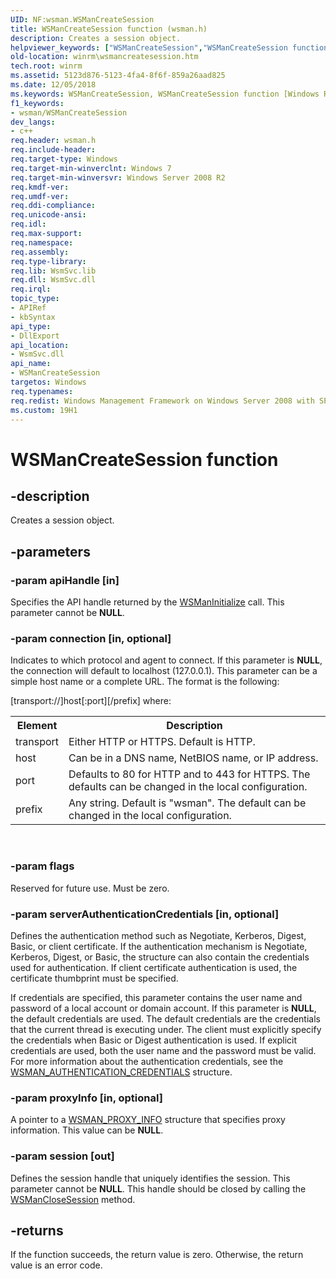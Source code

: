 ```yaml
---
UID: NF:wsman.WSManCreateSession
title: WSManCreateSession function (wsman.h)
description: Creates a session object.helpviewer_keywords: ["WSManCreateSession","WSManCreateSession function [Windows Remote Management]","winrm.wsmancreatesession","wsman/WSManCreateSession"]
old-location: winrm\wsmancreatesession.htm
tech.root: winrm
ms.assetid: 5123d876-5123-4fa4-8f6f-859a26aad825
ms.date: 12/05/2018
ms.keywords: WSManCreateSession, WSManCreateSession function [Windows Remote Management], winrm.wsmancreatesession, wsman/WSManCreateSession
f1_keywords:
- wsman/WSManCreateSession
dev_langs:
- c++
req.header: wsman.h
req.include-header: 
req.target-type: Windows
req.target-min-winverclnt: Windows 7
req.target-min-winversvr: Windows Server 2008 R2
req.kmdf-ver: 
req.umdf-ver: 
req.ddi-compliance: 
req.unicode-ansi: 
req.idl: 
req.max-support: 
req.namespace: 
req.assembly: 
req.type-library: 
req.lib: WsmSvc.lib
req.dll: WsmSvc.dll
req.irql: 
topic_type:
- APIRef
- kbSyntax
api_type:
- DllExport
api_location:
- WsmSvc.dll
api_name:
- WSManCreateSession
targetos: Windows
req.typenames: 
req.redist: Windows Management Framework on Windows Server 2008 with SP2 and Windows Vista with SP2
ms.custom: 19H1
---
```


# WSManCreateSession function


## -description


Creates a session object.


## -parameters




### -param apiHandle [in]

Specifies the API handle returned by the <a href="https://docs.microsoft.com/windows/desktop/api/wsman/nf-wsman-wsmaninitialize">WSManInitialize</a> call. This parameter cannot be <b>NULL</b>.


### -param connection [in, optional]

Indicates to which protocol and agent to connect. If this parameter is <b>NULL</b>, the 
       connection will default to localhost (127.0.0.1). This parameter can be a simple host name or a complete URL. 
       The format is the following:

[transport://]host[:port][/prefix] where:

<table>
<tr>
<th>Element</th>
<th>Description</th>
</tr>
<tr>
<td>
transport

</td>
<td>
Either HTTP or HTTPS. Default is HTTP.

</td>
</tr>
<tr>
<td>
host

</td>
<td>
Can be in a DNS name, NetBIOS name, or IP address.

</td>
</tr>
<tr>
<td>
port

</td>
<td>
Defaults to 80 for HTTP and to 443 for HTTPS. The defaults can be changed in the local configuration.

</td>
</tr>
<tr>
<td>
prefix

</td>
<td>
Any string. Default is "wsman". The default can be changed in the local configuration.

</td>
</tr>
</table>
 


### -param flags

Reserved for future use. Must be zero.


### -param serverAuthenticationCredentials [in, optional]

Defines the authentication method such as Negotiate, Kerberos, Digest, Basic, or client certificate. If the authentication mechanism is Negotiate, Kerberos, Digest, or Basic, the structure can also contain the credentials used for authentication. If  client certificate authentication is used, the certificate thumbprint must be specified.

If credentials are specified, this parameter contains the user name and password of a local account or domain account. If this parameter is <b>NULL</b>, the default credentials are used. The default credentials are the credentials that the current thread is executing under. The client must explicitly specify the credentials when Basic or Digest authentication is used. If explicit credentials are used, both the user name and the password must be valid. For more information about the authentication credentials, see the <a href="https://docs.microsoft.com/windows/desktop/api/wsman/ns-wsman-wsman_authentication_credentials">WSMAN_AUTHENTICATION_CREDENTIALS</a> structure.


### -param proxyInfo [in, optional]

A pointer to a <a href="https://docs.microsoft.com/windows/desktop/api/wsman/ns-wsman-wsman_proxy_info">WSMAN_PROXY_INFO</a> structure that specifies proxy information. This value can be <b>NULL</b>.


### -param session [out]

Defines the session handle that uniquely identifies the session. This parameter cannot be <b>NULL</b>. This handle  should be closed by calling the <a href="https://docs.microsoft.com/windows/desktop/api/wsman/nf-wsman-wsmanclosesession">WSManCloseSession</a> method.


## -returns



If the function succeeds, the return value is zero. Otherwise, the return value is an error code.



